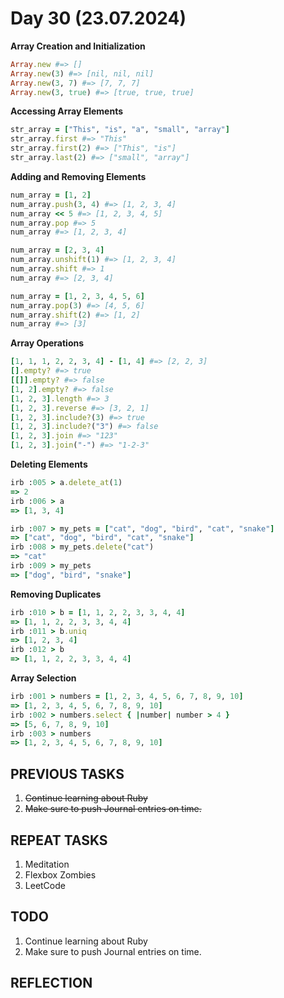 # Day 30 (23.07.2024)

**Array Creation and Initialization**  

```ruby
Array.new #=> []
Array.new(3) #=> [nil, nil, nil]
Array.new(3, 7) #=> [7, 7, 7]
Array.new(3, true) #=> [true, true, true]
```

**Accessing Array Elements**  

```ruby
str_array = ["This", "is", "a", "small", "array"]
str_array.first #=> "This"
str_array.first(2) #=> ["This", "is"]
str_array.last(2) #=> ["small", "array"]
```

**Adding and Removing Elements**  

```ruby
num_array = [1, 2]
num_array.push(3, 4) #=> [1, 2, 3, 4]
num_array << 5 #=> [1, 2, 3, 4, 5]
num_array.pop #=> 5
num_array #=> [1, 2, 3, 4]

num_array = [2, 3, 4]
num_array.unshift(1) #=> [1, 2, 3, 4]
num_array.shift #=> 1
num_array #=> [2, 3, 4]

num_array = [1, 2, 3, 4, 5, 6]
num_array.pop(3) #=> [4, 5, 6]
num_array.shift(2) #=> [1, 2]
num_array #=> [3]
```

**Array Operations**  

```ruby
[1, 1, 1, 2, 2, 3, 4] - [1, 4] #=> [2, 2, 3]
[].empty? #=> true
[[]].empty? #=> false
[1, 2].empty? #=> false
[1, 2, 3].length #=> 3
[1, 2, 3].reverse #=> [3, 2, 1]
[1, 2, 3].include?(3) #=> true
[1, 2, 3].include?("3") #=> false
[1, 2, 3].join #=> "123"
[1, 2, 3].join("-") #=> "1-2-3"
```

**Deleting Elements**  

```ruby
irb :005 > a.delete_at(1)
=> 2
irb :006 > a
=> [1, 3, 4]

irb :007 > my_pets = ["cat", "dog", "bird", "cat", "snake"]
=> ["cat", "dog", "bird", "cat", "snake"]
irb :008 > my_pets.delete("cat")
=> "cat"
irb :009 > my_pets
=> ["dog", "bird", "snake"]
```

**Removing Duplicates**  

```ruby
irb :010 > b = [1, 1, 2, 2, 3, 3, 4, 4]
=> [1, 1, 2, 2, 3, 3, 4, 4]
irb :011 > b.uniq
=> [1, 2, 3, 4]
irb :012 > b
=> [1, 1, 2, 2, 3, 3, 4, 4]
```

**Array Selection**  

```ruby
irb :001 > numbers = [1, 2, 3, 4, 5, 6, 7, 8, 9, 10]
=> [1, 2, 3, 4, 5, 6, 7, 8, 9, 10]
irb :002 > numbers.select { |number| number > 4 }
=> [5, 6, 7, 8, 9, 10]
irb :003 > numbers
=> [1, 2, 3, 4, 5, 6, 7, 8, 9, 10]
```

## PREVIOUS TASKS

1. ~~Continue learning about Ruby~~
2. ~~Make sure to push Journal entries on time.~~

## REPEAT TASKS

1. Meditation
2. Flexbox Zombies
3. LeetCode

## TODO

1. Continue learning about Ruby
2. Make sure to push Journal entries on time.

## REFLECTION
